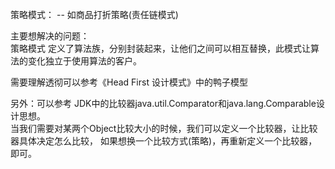 策略模式： -- 如商品打折策略(责任链模式)    

主要想解决的问题：    
    策略模式 定义了算法族，分别封装起来，让他们之间可以相互替换，此模式让算法的变化独立于使用算法的客户。

需要理解透彻可以参考《Head First 设计模式》中的鸭子模型

另外：可以参考 JDK中的比较器java.util.Comparator和java.lang.Comparable设计思想。    
当我们需要对某两个Object比较大小的时候，我们可以定义一个比较器，让比较器具体决定怎么比较，
如果想换一个比较方式(策略)，再重新定义一个比较器，即可。